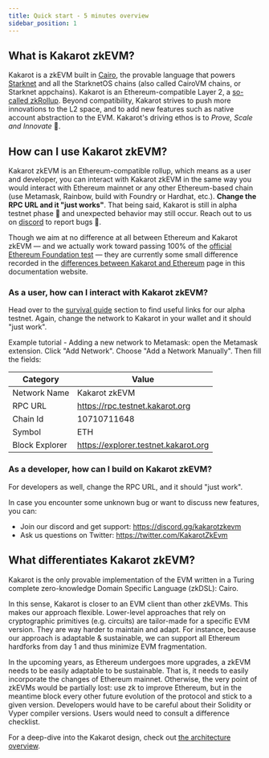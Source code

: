 ```yaml
---
title: Quick start - 5 minutes overview
sidebar_position: 1
---
```


## What is Kakarot zkEVM?

Kakarot is a zkEVM built in [Cairo](https://www.cairo-lang.org/), the provable
language that powers [Starknet](https://starkware.co/starknet/) and all the
StarknetOS chains (also called CairoVM chains, or Starknet appchains). Kakarot
is an Ethereum-compatible Layer 2, a
[so-called zkRollup](https://ethereum.org/developers/docs/scaling/zk-rollups).
Beyond compatibility, Kakarot strives to push more innovations to the L2 space,
and to add new features such as native account abstraction to the EVM. Kakarot's
driving ethos is to _Prove, Scale and Innovate_ 🥕.

## How can I use Kakarot zkEVM?

Kakarot zkEVM is an Ethereum-compatible rollup, which means as a user and
developer, you can interact with Kakarot zkEVM in the same way you would
interact with Ethereum mainnet or any other Ethereum-based chain (use Metamask,
Rainbow, build with Foundry or Hardhat, etc.). **Change the RPC URL and it "just
works"**. That being said, Kakarot is still in alpha testnet phase 🚧 and
unexpected behavior may still occur. Reach out to us on
[discord](https://discord.gg/kakarotzkevm) to report bugs 🐛.

Though we aim at no difference at all between Ethereum and Kakarot zkEVM — and
we actually work toward passing 100% of the
[official Ethereum Foundation test](https://github.com/ethereum/tests) — they
are currently some small difference recorded in the
[differences between Kakarot and Ethereum](differences) page in this
documentation website.

### As a user, how can I interact with Kakarot zkEVM?

Head over to the [survival guide](survival-guide) section to find useful links
for our alpha testnet. Again, change the network to Kakarot in your wallet and
it should "just work".

Example tutorial - Adding a new network to Metamask: open the Metamask
extension. Click "Add Network". Choose "Add a Network Manually". Then fill the
fields:

| Category       | Value                                |
| -------------- | ------------------------------------ |
| Network Name   | Kakarot zkEVM                        |
| RPC URL        | https://rpc.testnet.kakarot.org      |
| Chain Id       | 10710711648                          |
| Symbol         | ETH                                  |
| Block Explorer | https://explorer.testnet.kakarot.org |

### As a developer, how can I build on Kakarot zkEVM?

For developers as well, change the RPC URL, and it should "just work".

In case you encounter some unknown bug or want to discuss new features, you can:

- Join our discord and get support: https://discord.gg/kakarotzkevm
- Ask us questions on Twitter: https://twitter.com/KakarotZkEvm

## What differentiates Kakarot zkEVM?

Kakarot is the only provable implementation of the EVM written in a Turing
complete zero-knowledge Domain Specific Language (zkDSL): Cairo.

In this sense, Kakarot is closer to an EVM client than other zkEVMs. This makes
our approach flexible. Lower-level approaches that rely on cryptographic
primitives (e.g. circuits) are tailor-made for a specific EVM version. They are
way harder to maintain and adapt. For instance, because our approach is
adaptable & sustainable, we can support all Ethereum hardforks from day 1 and
thus minimize EVM fragmentation.

In the upcoming years, as Ethereum undergoes more upgrades, a zkEVM needs to be
easily adaptable to be sustainable. That is, it needs to easily incorporate the
changes of Ethereum mainnet. Otherwise, the very point of zkEVMs would be
partially lost: use zk to improve Ethereum, but in the meantime block every
other future evolution of the protocol and stick to a given version. Developers
would have to be careful about their Solidity or Vyper compiler versions. Users
would need to consult a difference checklist.

For a deep-dive into the Kakarot design, check out
[the architecture overview](architecture/understanding-zkevm).
